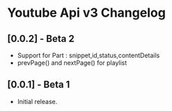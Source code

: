 # Youtube Api v3 Changelog

## [0.0.2] - Beta 2

* Support for Part : snippet,id,status,contentDetails
* prevPage() and nextPage() for playlist

## [0.0.1] - Beta 1

* Initial release.
